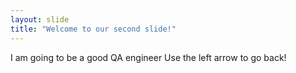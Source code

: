 ```yaml
---
layout: slide
title: "Welcome to our second slide!"
---
```

I am going to be a good QA engineer
Use the left arrow to go back!